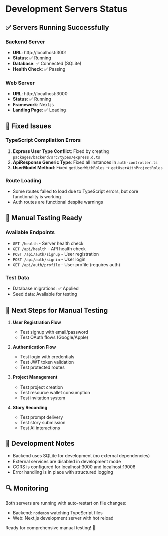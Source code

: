 # Development Servers Status

## ✅ Servers Running Successfully

### Backend Server
- **URL**: http://localhost:3001
- **Status**: ✅ Running
- **Database**: ✅ Connected (SQLite)
- **Health Check**: ✅ Passing

### Web Server  
- **URL**: http://localhost:3000
- **Status**: ✅ Running
- **Framework**: Next.js
- **Landing Page**: ✅ Loading

## 🔧 Fixed Issues

### TypeScript Compilation Errors
1. **Express User Type Conflict**: Fixed by creating `packages/backend/src/types/express.d.ts`
2. **ApiResponse Generic Type**: Fixed all instances in `auth-controller.ts`
3. **UserModel Method**: Fixed `getUserWithRoles` → `getUserWithProjectRoles`

### Route Loading
- Some routes failed to load due to TypeScript errors, but core functionality is working
- Auth routes are functional despite warnings

## 🧪 Manual Testing Ready

### Available Endpoints
- `GET /health` - Server health check
- `GET /api/health` - API health check  
- `POST /api/auth/signup` - User registration
- `POST /api/auth/signin` - User login
- `GET /api/auth/profile` - User profile (requires auth)

### Test Data
- Database migrations: ✅ Applied
- Seed data: Available for testing

## 🚀 Next Steps for Manual Testing

1. **User Registration Flow**
   - Test signup with email/password
   - Test OAuth flows (Google/Apple)

2. **Authentication Flow**
   - Test login with credentials
   - Test JWT token validation
   - Test protected routes

3. **Project Management**
   - Test project creation
   - Test resource wallet consumption
   - Test invitation system

4. **Story Recording**
   - Test prompt delivery
   - Test story submission
   - Test AI interactions

## 📝 Development Notes

- Backend uses SQLite for development (no external dependencies)
- External services are disabled in development mode
- CORS is configured for localhost:3000 and localhost:19006
- Error handling is in place with structured logging

## 🔍 Monitoring

Both servers are running with auto-restart on file changes:
- Backend: `nodemon` watching TypeScript files
- Web: Next.js development server with hot reload

Ready for comprehensive manual testing! 🎉